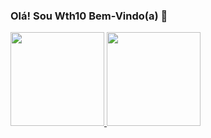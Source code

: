 ### Olá! Sou Wth10 Bem-Vindo(a) 👋

<!--
**Wth10/Wth10** is a ✨ _special_ ✨ repository because its `README.md` (this file) appears on your GitHub profile.

Here are some ideas to get you started:

- 🔭 I’m currently working on ...
- 🌱 I’m currently learning ...
- 👯 I’m looking to collaborate on ...
- 🤔 I’m looking for help with ...
- 💬 Ask me about ...
- 📫 How to reach me: ...
- 😄 Pronouns: ...
- ⚡ Fun fact: ...
-->

<div>
  <a href="https://github.com/Wth10">
  <img height="150em" src="https://github-readme-stats.vercel.app/api?username=Wth10&show_icons=true&theme=dracula&include_all_commits=true&count_private=true"/>
  <img height="150em" src="https://github-readme-stats.vercel.app/api/top-langs/?username=Wth10&layout=compact&langs_count=7&theme=dracula"/>
</div>
